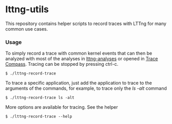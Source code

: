 # lttng-utils
This repository contains helper scripts to record traces with LTTng for many common use cases.

### Usage

To simply record a trace with common kernel events that can then be analyzed with most of the analyses in [lttng-analyses](https://github.com/lttng/lttng-analyses) or opened in [Trace Compass](http://tracecompass.org). Tracing can be stopped by pressing ctrl-c.

```
$ ./lttng-record-trace
```

To trace a specific application, just add the application to trace to the arguments of the commands, for example, to trace only the *ls -alt* command

```
$ ./lttng-record-trace ls -alt
```

More options are available for tracing. See the helper

```
$ ./lttng-record-trace --help
```
